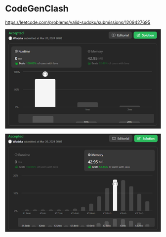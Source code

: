 # CodeGenClash

https://leetcode.com/problems/valid-sudoku/submissions/1209427695

![runtime](./images/leetcodesummary/runtime.png)

![memory](./images/leetcodesummary/memory.png)